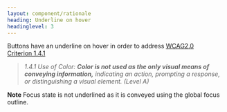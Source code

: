 ```yaml
---
layout: component/rationale
heading: Underline on hover
headinglevel: 3
---
```


Buttons have an underline on hover in order to address [WCAG2.0 Criterion&nbsp;1.4.1](https://www.w3.org/TR/UNDERSTANDING-WCAG20/visual-audio-contrast-without-color.html)

> _1.4.1 Use of Color: **Color is not used as the only visual means of conveying information,** indicating an action, prompting a response, or distinguishing a visual element. (Level A)_

**Note** Focus state is not underlined as it is conveyed using the global focus outline.
